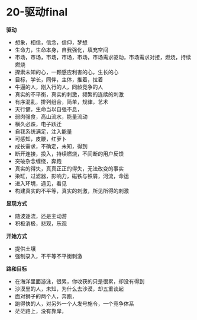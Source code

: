 # 20-驱动final



**驱动**

* 想象，相信，信念，信仰，梦想
* 生命力，生命本身，自我强化，填充空间
* 市场，市场，市场，市场，市场，市场需求驱动，市场需求对接，燃烧，持续燃烧
* 探索未知的心，一颗感应利害的心，生长的心
* 目标，学长，同伴，主体，推着，拉着
* 牛逼的人，刚入行的人，同龄竞争的人
* 真实的不平衡，真实的刺激，频繁的连续的刺激
* 有序混乱，排列组合，简单，规律，艺术
* 天行健，生命当以自强不息，
* 弱肉强食，高山流水，能量流动
* 横久必跌，电子跃迁
* 自我系统满足，注入能量
* 可感知，皮鞭，红萝卜
* 成长需求，不确定，未知，得到
* 断开连接，投入，持续燃烧，不间断的用户反馈
* 突破杂念缠绕，奔跑
* 真实的得失，真真正正的得失，无法改变的事实
* 染缸，过滤器，影响力，磁铁与铁屑，河流，命运
* 进入环境，遇见，看见
* 构建真实的不平等，真实的刺激，所见所得的刺激

**显现方式**

* 随波逐流，还是主动游
* 积极消极，悲观，乐观

**开始方式**

* 提供土壤
* 强制录入，不平等不平衡刺激

**路和目标**

* 在海洋里面游泳，很累，你收获的只是很累，却没有得到
* 沙漠里的人，未知，为什么去沙漠，却五重谈起
* 面对狮子的两个人，奔跑，
* 跑得快的人，对另外一个人发号施令，一个竞争体系
* 茫茫路上，没有靠岸，


